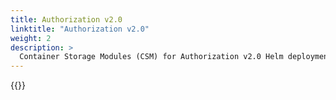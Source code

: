 ```yaml
---
title: Authorization v2.0
linktitle: "Authorization v2.0" 
weight: 2
description: >
  Container Storage Modules (CSM) for Authorization v2.0 Helm deployment
---
```


{{<include file="content/docs/getting-started/installation/helm/modules/authorizationv2-0.md" hideIds="1,3,4">}}
